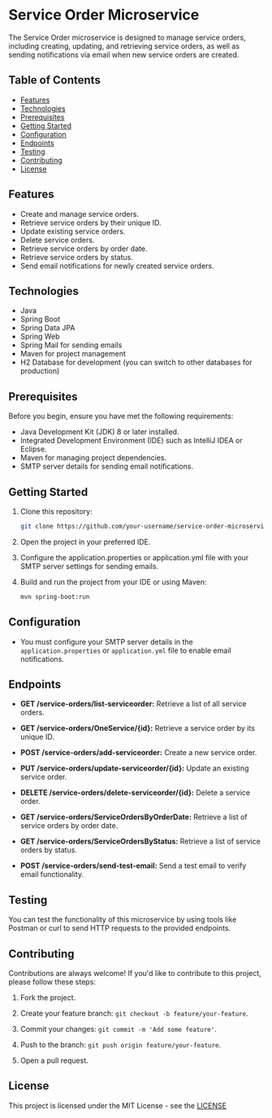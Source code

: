 # Service Order Microservice

The Service Order microservice is designed to manage service orders, including creating, updating, and retrieving service orders, as well as sending notifications via email when new service orders are created.

## Table of Contents

- [Features](#features)
- [Technologies](#technologies)
- [Prerequisites](#prerequisites)
- [Getting Started](#getting-started)
- [Configuration](#configuration)
- [Endpoints](#endpoints)
- [Testing](#testing)
- [Contributing](#contributing)
- [License](#license)

## Features

- Create and manage service orders.
- Retrieve service orders by their unique ID.
- Update existing service orders.
- Delete service orders.
- Retrieve service orders by order date.
- Retrieve service orders by status.
- Send email notifications for newly created service orders.

## Technologies

- Java
- Spring Boot
- Spring Data JPA
- Spring Web
- Spring Mail for sending emails
- Maven for project management
- H2 Database for development (you can switch to other databases for production)

## Prerequisites

Before you begin, ensure you have met the following requirements:

- Java Development Kit (JDK) 8 or later installed.
- Integrated Development Environment (IDE) such as IntelliJ IDEA or Eclipse.
- Maven for managing project dependencies.
- SMTP server details for sending email notifications.

## Getting Started

1. Clone this repository:

    ```sh
    git clone https://github.com/your-username/service-order-microservice.git
    ```

2. Open the project in your preferred IDE.

3. Configure the application.properties or application.yml file with your SMTP server settings for sending emails.

4. Build and run the project from your IDE or using Maven:

    ```sh
    mvn spring-boot:run
    ```

## Configuration

- You must configure your SMTP server details in the `application.properties` or `application.yml` file to enable email notifications.

## Endpoints

- **GET /service-orders/list-serviceorder:** Retrieve a list of all service orders.

- **GET /service-orders/OneService/{id}:** Retrieve a service order by its unique ID.

- **POST /service-orders/add-serviceorder:** Create a new service order.

- **PUT /service-orders/update-serviceorder/{id}:** Update an existing service order.

- **DELETE /service-orders/delete-serviceorder/{id}:** Delete a service order.

- **GET /service-orders/ServiceOrdersByOrderDate:** Retrieve a list of service orders by order date.

- **GET /service-orders/ServiceOrdersByStatus:** Retrieve a list of service orders by status.

- **POST /service-orders/send-test-email:** Send a test email to verify email functionality.

## Testing

You can test the functionality of this microservice by using tools like Postman or curl to send HTTP requests to the provided endpoints.

## Contributing

Contributions are always welcome! If you'd like to contribute to this project, please follow these steps:

1. Fork the project.

2. Create your feature branch: `git checkout -b feature/your-feature`.

3. Commit your changes: `git commit -m 'Add some feature'`.

4. Push to the branch: `git push origin feature/your-feature`.

5. Open a pull request.

## License

This project is licensed under the MIT License - see the [LICENSE](LICENSE)